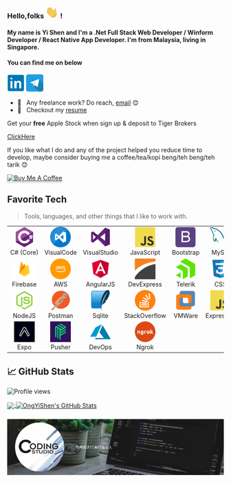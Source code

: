 ### Hello,folks <img src="https://github.com/ongyishen/ongyishen/blob/main/wave.gif" width="30px"> ! 
#### My name is Yi Shen and I'm a .Net Full Stack Web Developer / Winform Developer / React Native App Developer. I'm from Malaysia, living in Singapore. 
#### You can find me on below

[<img src='./img/linked.png' alt='linkedin' height='40'>](https://www.linkedin.com/in/yi-shen-ong-b6576b96/) [<img src='./img/telegram.png' alt='telegram' height='40'>](https://t.me/ongyishen_sg) 


- 💼 &nbsp; Any freelance work? Do reach, [email](mailto:ongyishen@yahoo.com) :blush:
- 📝 &nbsp; Checkout my [resume](https://drive.google.com/file/d/1N8mKO1XZlXQve6s5WTX3EI4g-QDOBNXU/view?usp=sharing)



Get your **free** Apple Stock when sign up & deposit to Tiger Brokers 

[ClickHere](https://drive.google.com/file/d/1N8mKO1XZlXQve6s5WTX3EI4g-QDOBNXU/view?usp=sharing)

If you like what I do and any of the project helped you reduce time to develop, maybe consider buying me a coffee/tea/kopi beng/teh beng/teh tarik :blush:

<a href="https://www.buymeacoffee.com/ongyishen" 
target="_blank">
<img src="https://www.buymeacoffee.com/assets/img/custom_images/orange_img.png" 
alt="Buy Me A Coffee" style="height: 41px !important;width: 174px !important;box-shadow: 0px 3px 2px 0px rgba(190, 190, 190, 0.5) !important;-webkit-box-shadow: 0px 3px 2px 0px rgba(190, 190, 190, 0.5) !important;" ></a>



<h2 align="left" id="ongyishen">Favorite Tech</h2>

> Tools, languages, and other things that I like to work with.

<table>
<tr>
<td align="center" width="96">
      <a href="#ongyishen">
        <img src="./img/csharp-original.svg" width="48" height="48" alt="C#" />
      </a>
      <br>C#&nbsp;(Core)
    </td>
    <td align="center" width="96">
      <a href="#ongyishen">
        <img src="./img/visual_code.png" width="48" height="48" alt="C#" />
      </a>
      <br>VisualCode
    </td>
    <td align="center" width="96">
      <a href="#ongyishen">
        <img src="./img/visual_studio.png" width="48" height="48" alt="C#" />
      </a>
      <br>VisualStudio
    </td>
    <td align="center" width="96">
      <a href="#ongyishen">
        <img src="./img/javascript-original.svg" width="48" height="48" alt="C#" />
      </a>
      <br>JavaScript
    </td>
    <td align="center" width="96">
      <a href="#ongyishen">
        <img src="./img/bootstrap-plain.svg" width="48" height="48" alt="C#" />
      </a>
      <br>Bootstrap
    </td>    
     <td align="center" width="96">
      <a href="#ongyishen">
        <img src="./img/mysql-original.svg" width="48" height="48" alt="C#" />
      </a>
      <br>MySql
    </td>
    <td align="center" width="96">
      <a href="#ongyishen">
        <img src="./img/sqlserver.png" width="48" height="48" alt="C#" />
      </a>
      <br>SqlServer
    </td>
    <td align="center" width="96">
      <a href="#ongyishen">
        <img src="./img/react-original.svg" width="48" height="48" alt="C#" />
      </a>
      <br>React
    </td>
    <td align="center" width="96">
      <a href="#ongyishen">
        <img src="./img/react-original.svg" width="48" height="48" alt="C#" />
      </a>
      <br>ReactNative
    </td>
</tr>
<tr>
 <td align="center" width="96">
      <a href="#ongyishen">
        <img src="./img/firebase.png" width="48" height="48" alt="C#" />
      </a>
      <br>Firebase
    </td>
    <td align="center" width="96">
      <a href="#ongyishen">
        <img src="./img/aws.png" width="48" height="48" alt="C#" />
      </a>
      <br>AWS
    </td>
    <td align="center" width="96">
      <a href="#ongyishen">
        <img src="./img/angular.png" width="48" height="48" alt="C#" />
      </a>
      <br>AngularJS
    </td>
     <td align="center" width="96">
      <a href="#ongyishen">
        <img src="./img/devexpress.png" width="48" height="48" alt="C#" />
      </a>
      <br>DevExpress
    </td>
    <td align="center" width="96">
      <a href="#ongyishen">
        <img src="./img/telerik.png" width="48" height="48" alt="C#" />
      </a>
      <br>Telerik
    </td>
    <td align="center" width="96">
      <a href="#ongyishen">
        <img src="./img/css.png" width="48" height="48" alt="C#" />
      </a>
      <br>CSS
    </td>
    <td align="center" width="96">
      <a href="#ongyishen">
        <img src="./img/html.png" width="48" height="48" alt="C#" />
      </a>
      <br>HTML
    </td>
    <td align="center" width="96">
      <a href="#ongyishen">
        <img src="./img/jquery.png" width="48" height="48" alt="C#" />
      </a>
      <br>JQuery
    </td>
    <td align="center" width="96">
      <a href="#ongyishen">
        <img src="./img/github.png" width="48" height="48" alt="C#" />
      </a>
      <br>GithubPages
    </td>
</tr>
<tr>
 <td align="center" width="96">
      <a href="#ongyishen">
        <img src="./img/node.png" width="48" height="48" alt="C#" />
      </a>
      <br>NodeJS
    </td>
     <td align="center" width="96">
      <a href="#ongyishen">
        <img src="./img/postmanv3.png" width="48" height="48" alt="C#" />
      </a>
      <br>Postman
    </td>
    <td align="center" width="96">
      <a href="#ongyishen">
        <img src="./img/sqlite.png" width="48" height="48" alt="C#" />
      </a>
      <br>Sqlite
    </td>
    <td align="center" width="96">
      <a href="#ongyishen">
        <img src="./img/stackoverflow.png" width="48" height="48" alt="C#" />
      </a>
      <br>StackOverflow
    </td>
    <td align="center" width="96">
      <a href="#ongyishen">
        <img src="./img/vmware.png" width="48" height="48" alt="C#" />
      </a>
      <br>VMWare
    </td>
     <td align="center" width="96">
      <a href="#ongyishen">
        <img src="./img/javascript-original.svg" width="48" height="48" alt="C#" />
      </a>
      <br>ExpressJS
    </td>
    </td>
     <td align="center" width="96">
      <a href="#ongyishen">
        <img src="./img/scalev2.png" width="48" height="48" alt="C#" />
      </a>
      <br>Scale
    </td>
    <td align="center" width="96">
      <a href="#ongyishen">
        <img src="./img/serialportv2.png" width="48" height="48" alt="C#" />
      </a>
      <br>SerialPort
    </td>
    <td align="center" width="96">
      <a href="#ongyishen">
        <img src="./img/ptl.png" width="48" height="48" alt="C#" />
      </a>
      <br>PickToLight
    </td>
</tr>
<tr>
<td align="center" width="96">
      <a href="#ongyishen">
        <img src="./img/expo.png" width="48" height="48" alt="C#" />
      </a>
      <br>Expo
    </td>
    <td align="center" width="96">
      <a href="#ongyishen">
        <img src="./img/pusher.png" width="48" height="48" alt="C#" />
      </a>
      <br>Pusher
    </td>
     <td align="center" width="96">
      <a href="#ongyishen">
        <img src="./img/azure.png" width="48" height="48" alt="C#" />
      </a>
      <br>DevOps
    </td>
    <td align="center" width="96">
      <a href="#ongyishen">
        <img src="./img/ngrok.png" width="48" height="48" alt="C#" />
      </a>
      <br>Ngrok
    </td>
</tr>
</table>


## &#x1f4c8; GitHub Stats

![Profile views](https://komarev.com/ghpvc/?username=ongyishen)

<a href="https://github.com/MartinHeinz/ongyishen">
  <img align="center" src="https://github-readme-stats.vercel.app/api/top-langs/?username=ongyishen&hide=java,html,tex&title_color=ffffff&text_color=c9cacc&icon_color=2bbc8a&bg_color=1d1f21&langs_count=3" />
</a><a href="https://github.com/ongyishen/ongyishen">
  <img align="center" src="https://github-readme-stats.vercel.app/api?username=ongyishen&show_icons=true&line_height=27&count_private=true&title_color=ffffff&text_color=c9cacc&icon_color=2bbc8a&bg_color=1d1f21" alt="OngYiShen's GitHub Stats" />
</a>


<h3 align="center">  
  <img src="./img/banner.png" >
</h3>
